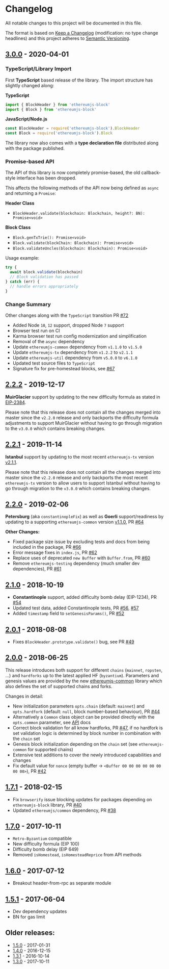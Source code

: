 # Changelog

All notable changes to this project will be documented in this file.

The format is based on [Keep a Changelog](http://keepachangelog.com/en/1.0.0/)
(modification: no type change headlines) and this project adheres to
[Semantic Versioning](http://semver.org/spec/v2.0.0.html).

## [3.0.0] - 2020-04-01

### TypeScript/Library Import

First **TypeScript** based release of the library. The import structure has
slightly changed along:

**TypeScript**

```typescript
import { BlockHeader } from 'ethereumjs-block'
import { Block } from 'ethereumjs-block'
```

**JavaScript/Node.js**

```javascript
const BlockHeader = require('ethereumjs-block').BlockHeader
const Block = require('ethereumjs-block').Block
```

The library now also comes with a **type declaration file** distributed
along with the package published.

### Promise-based API

The API of this library is now completely promise-based, the old callback-style
interface has been dropped.

This affects the following methods of the API now being defined as `async` and
returning a `Promise`:

**Header Class**

- `BlockHeader.validate(blockchain: Blockchain, height?: BN): Promise<void>`

**Block Class**

- `Block.genTxTrie(): Promise<void>`
- `Block.validate(blockChain: Blockchain): Promise<void>`
- `Block.validateUncles(blockchain: Blockchain): Promise<void>`

Usage example:

```javascript
try {
  await block.validate(blockchain)
  // Block validation has passed
} catch (err) {
  // handle errors appropriately
}
```

### Change Summary

Other changes along with the `TypeScript` transition PR
[#72](https://github.com/ethereumjs/ethereumjs-block/pull/72)

- Added Node `10`, `12` support, dropped Node `7` support
- Browser test run on CI
- Karma browser test run config modernization and simplification
- Removal of the `async` dependency
- Update `ethereumjs-common` dependency from `v1.1.0` to `v1.5.0`
- Update `ethereumjs-tx` dependency from `v1.2.2` to `v2.1.1`
- Update `ethereumjs-util` dependency from `v5.0.0` to `v6.1.0`
- Updated test source files to `TypeScript`
- Signature fix for pre-homestead blocks, see
  [#67](https://github.com/ethereumjs/ethereumjs-block/issues/67)

[3.0.0]: https://github.com/ethereumjs/ethereumjs-vm/compare/%40ethereumjs%2Fblock%402.2.0...%40ethereumjs%2Fblock%403.0.0

## [2.2.2] - 2019-12-17
**MuirGlacier** support by updating to the new difficulty formula as stated
in [EIP-2384](https://eips.ethereum.org/EIPS/eip-2384).

Please note that this release does not contain all the changes merged into
master since the `v2.2.0` release and only backports the difficulty formula
adjustments to support MuirGlacier without having to go through migration to
the `v3.0.0` which contains breaking changes.

[2.2.2]: https://github.com/ethereumjs/ethereumjs-vm/compare/%40ethereumjs%2Fblock%402.2.1...%40ethereumjs%2Fblock%402.2.2

## [2.2.1] - 2019-11-14
**Istanbul** support by updating to the most recent `ethereumjs-tx` version
[v2.1.1](https://github.com/ethereumjs/ethereumjs-tx/releases/tag/v2.1.1).

Please note that this release does not contain all the changes merged into
master since the `v2.2.0` release and only backports the most recent
`ethereumjs-tx` version to allow users to support Istanbul without having
to go through migration to the `v3.0.0` which contains breaking changes.

[2.2.1]: https://github.com/ethereumjs/ethereumjs-vm/compare/%40ethereumjs%2Fblock%402.2.0...%40ethereumjs%2Fblock%402.2.1


## [2.2.0] - 2019-02-06

**Petersburg** (aka `constantinopleFix`) as well as **Goerli**
support/readiness by updating to a supporting `ethereumjs-common` version
[v1.1.0](https://github.com/ethereumjs/ethereumjs-common/releases/tag/v1.1.0),
PR [#64](https://github.com/ethereumjs/ethereumjs-block/pull/64)

**Other Changes:**

- Fixed package size issue by excluding tests and docs from being included in
  the package, PR [#66](https://github.com/ethereumjs/ethereumjs-block/pull/66)
- Error message fixes in `index.js`,
  PR [#62](https://github.com/ethereumjs/ethereumjs-block/pull/62)
- Replace uses of deprecated `new Buffer` with `Buffer.from`,
  PR [#60](https://github.com/ethereumjs/ethereumjs-block/pull/60)
- Remove `ethereumjs-testing` dependency (much smaller dev dependencies),
  PR [#61](https://github.com/ethereumjs/ethereumjs-block/pull/61)

[2.2.0]: https://github.com/ethereumjs/ethereumjs-vm/compare/%40ethereumjs%2Fblock%402.1.0...%40ethereumjs%2Fblock%402.2.0

## [2.1.0] - 2018-10-19

- **Constantinople** support, added difficulty bomb delay (EIP-1234), PR [#54](https://github.com/ethereumjs/ethereumjs-block/pull/54)
- Updated test data, added Constantinople tests, PR [#56](https://github.com/ethereumjs/ethereumjs-block/pull/56), [#57](https://github.com/ethereumjs/ethereumjs-block/pull/57)
- Added `timestamp` field to `setGenesisParams()`, PR [#52](https://github.com/ethereumjs/ethereumjs-block/pull/52)

[2.1.0]: https://github.com/ethereumjs/ethereumjs-vm/compare/%40ethereumjs%2Fblock%402.0.1...%40ethereumjs%2Fblock%402.1.0

## [2.0.1] - 2018-08-08

- Fixes `BlockHeader.prototype.validate()` bug, see PR [#49](https://github.com/ethereumjs/ethereumjs-block/pull/49)

[2.0.1]: https://github.com/ethereumjs/ethereumjs-vm/compare/%40ethereumjs%2Fblock%402.0.0...%40ethereumjs%2Fblock%402.0.1

## [2.0.0] - 2018-06-25

This release introduces both support for different `chains` (`mainnet`, `ropsten`, ...)
and `hardforks` up to the latest applied HF (`byzantium`). Parameters and genesis values
are provided by the new [ethereumjs-common](https://github.com/ethereumjs/ethereumjs-common)
library which also defines the set of supported chains and forks.

Changes in detail:

- New initialization parameters `opts.chain` (default: `mainnet`) and `opts.hardfork`
  (default: `null`, block number-based behaviour), PR [#44](https://github.com/ethereumjs/ethereumjs-block/pull/44)
- Alternatively a `Common` class object can be provided directly with the `opts.common` parameter,
  see [API](https://github.com/ethereumjs/ethereumjs-vm/blob/master/packages/block/docs/index.md) docs
- Correct block validation for all know hardforks, PR
  [#47](https://github.com/ethereumjs/ethereumjs-block/pull/47), if no hardfork is set validation logic
  is determined by block number in combination with the `chain` set
- Genesis block initialization depending on the `chain` set (see `ethereumjs-common` for supported chains)
- Extensive test additions to cover the newly introduced capabilities and changes
- Fix default value for `nonce` (empty buffer -> `<Buffer 00 00 00 00 00 00 00 00>`), PR [#42](https://github.com/ethereumjs/ethereumjs-block/pull/42)

[2.0.0]: https://github.com/ethereumjs/ethereumjs-vm/compare/%40ethereumjs%2Fblock%401.7.1...%40ethereumjs%2Fblock%402.0.0

## [1.7.1] - 2018-02-15

- Fix `browserify` issue blocking updates for packages depending on `ethereumjs-block`
  library, PR [#40](https://github.com/ethereumjs/ethereumjs-block/pull/40)
- Updated `ethereumjs/common` dependency, PR [#38](https://github.com/ethereumjs/ethereumjs-block/pull/38)

[1.7.1]: https://github.com/ethereumjs/ethereumjs-vm/compare/%40ethereumjs%2Fblock%401.7.0...%40ethereumjs%2Fblock%401.7.1

## [1.7.0] - 2017-10-11

- `Metro-Byzantium` compatible
- New difficulty formula (EIP 100)
- Difficulty bomb delay (EIP 649)
- Removed `isHomestead`, `isHomesteadReprice` from API methods

[1.7.0]: https://github.com/ethereumjs/ethereumjs-vm/compare/%40ethereumjs%2Fblock%401.6.0...%40ethereumjs%2Fblock%401.7.0

## [1.6.0] - 2017-07-12

- Breakout header-from-rpc as separate module

[1.6.0]: https://github.com/ethereumjs/ethereumjs-vm/compare/%40ethereumjs%2Fblock%401.5.1...%40ethereumjs%2Fblock%401.6.0

## [1.5.1] - 2017-06-04

- Dev dependency updates
- BN for gas limit

[1.5.1]: https://github.com/ethereumjs/ethereumjs-vm/compare/%40ethereumjs%2Fblock%401.5.0...%40ethereumjs%2Fblock%401.5.1

## Older releases:

- [1.5.0](https://github.com/ethereumjs/ethereumjs-vm/compare/%40ethereumjs%2Fblock%401.4.0...%40ethereumjs%2Fblock%401.5.0) - 2017-01-31
- [1.4.0](https://github.com/ethereumjs/ethereumjs-vm/compare/%40ethereumjs%2Fblock%401.3.1...%40ethereumjs%2Fblock%401.4.0) - 2016-12-15
- [1.3.1](https://github.com/ethereumjs/ethereumjs-vm/compare/%40ethereumjs%2Fblock%401.3.0...%40ethereumjs%2Fblock%401.3.1) - 2016-10-14
- [1.3.0](https://github.com/ethereumjs/ethereumjs-vm/compare/%40ethereumjs%2Fblock%401.2.2...%40ethereumjs%2Fblock%401.3.0) - 2017-10-11
